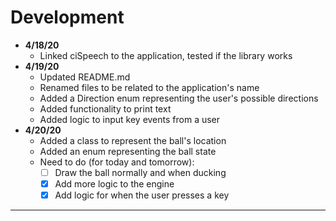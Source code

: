 # Development

- **4/18/20**
  - Linked ciSpeech to the application, tested if the library works
- **4/19/20**
  - Updated README.md
  - Renamed files to be related to the application's name
  - Added a Direction enum representing the user's possible directions
  - Added functionality to print text
  - Added logic to input key events from a user
- **4/20/20**
  - Added a class to represent the ball's location 
  - Added an enum representing the ball state
  - Need to do (for today and tomorrow):
    - [ ] Draw the ball normally and when ducking
    - [x] Add more logic to the engine
    - [x] Add logic for when the user presses a key
---
